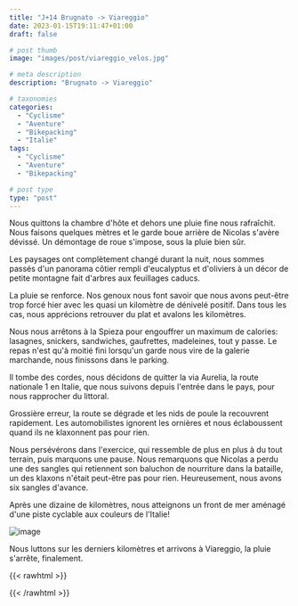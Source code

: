 ```yaml
---
title: "J+14 Brugnato -> Viareggio"
date: 2023-01-15T19:11:47+01:00
draft: false

# post thumb
image: "images/post/viareggio_velos.jpg"

# meta description
description: "Brugnato -> Viareggio"

# taxonomies
categories:
  - "Cyclisme" 
  - "Aventure" 
  - "Bikepacking"
  - "Italie" 
tags:
  - "Cyclisme" 
  - "Aventure" 
  - "Bikepacking"

# post type
type: "post"
---
```

 
Nous quittons la chambre d'hôte et dehors une pluie fine nous rafraîchit. Nous faisons quelques mètres et le garde boue arrière de Nicolas s'avère dévissé. Un démontage de roue s'impose, sous la pluie bien sûr. 

Les paysages ont complètement changé durant la nuit, nous sommes passés d'un panorama côtier rempli d'eucalyptus et d'oliviers à un décor de petite montagne fait d'arbres aux feuillages caducs. 

La pluie se renforce. Nos genoux nous font savoir que nous avons peut-être trop forcé hier avec les quasi un kilomètre de dénivelé positif. Dans tous les cas, nous apprécions retrouver du plat et avalons les kilomètres. 

Nous nous arrêtons à la Spieza pour engouffrer un maximum de calories: lasagnes, snickers, sandwiches, gaufrettes, madeleines, tout y passe. Le repas n'est qu'à moitié fini lorsqu'un garde nous vire de la galerie marchande, nous finissons dans le parking. 

Il tombe des cordes, nous décidons de quitter la via Aurelia, la route nationale 1 en Italie, que nous suivons depuis l'entrée dans le pays, pour nous rapprocher du littoral.

Grossière erreur, la route se dégrade et les nids de poule la recouvrent rapidement. Les automobilistes ignorent les ornières et nous éclaboussent quand ils ne klaxonnent pas pour rien.

Nous persévérons dans l'exercice, qui ressemble de plus en plus à du tout terrain, puis marquons une pause. Nous remarquons que Nicolas a perdu une des sangles qui retiennent son baluchon de nourriture dans la bataille, un des klaxons n'était peut-être pas pour rien. Heureusement, nous avons six sangles d'avance.

Après une dizaine de kilomètres, nous atteignons un front de mer aménagé d'une piste cyclable aux couleurs de l'Italie! 

![image](../../images/post/viareggio_piste.jpg)

Nous luttons sur les derniers kilomètres et arrivons à Viareggio, la pluie s'arrête, finalement.

{{< rawhtml >}} 
<div class="strava-embed-placeholder" data-embed-type="activity" data-embed-id="8397890267"></div><script src="https://strava-embeds.com/embed.js"></script>
{{< /rawhtml >}}
